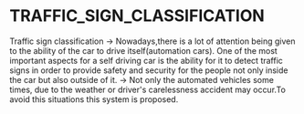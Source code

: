 # TRAFFIC_SIGN_CLASSIFICATION
Traffic sign classification 
-> Nowadays,there is a lot of attention being given to the ability of the car to drive itself(automation cars). 
One of the most important aspects for a self driving car is the ability for it to detect traffic signs in order to provide safety and security for the
people not only inside the car but also outside of it. 
-> Not only the automated vehicles some times, due to the weather or driver's carelessness accident may occur.To avoid this situations this system is proposed.
